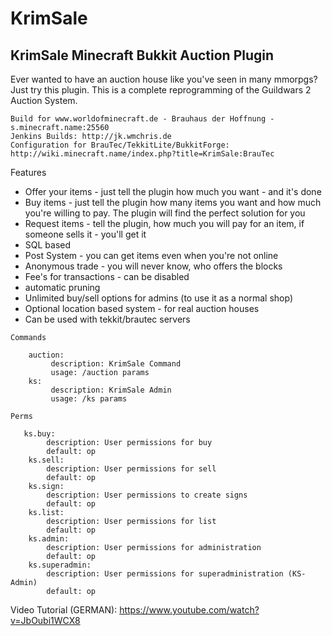 # KrimSale

## KrimSale Minecraft Bukkit Auction Plugin

Ever wanted to have an auction house like you've seen in many mmorpgs? Just try this plugin. This is a complete reprogramming of the Guildwars 2 Auction System.  

    Build for www.worldofminecraft.de - Brauhaus der Hoffnung - s.minecraft.name:25560  
    Jenkins Builds: http://jk.wmchris.de  
    Configuration for BrauTec/TekkitLite/BukkitForge: http://wiki.minecraft.name/index.php?title=KrimSale:BrauTec   
  
Features  
  
* Offer your items - just tell the plugin how much you want - and it's done
* Buy items - just tell the plugin how many items you want and how much you're willing to pay. The plugin will find the perfect solution for you
* Request items - tell the plugin, how much you will pay for an item, if someone sells it - you'll get it
* SQL based
* Post System - you can get items even when you're not online
* Anonymous trade - you will never know, who offers the blocks
* Fee's for transactions - can be disabled
* automatic pruning
* Unlimited buy/sell options for admins (to use it as a normal shop)
* Optional location based system - for real auction houses
* Can be used with tekkit/brautec servers 

```
Commands

    auction:
         description: KrimSale Command
         usage: /auction params
    ks:
         description: KrimSale Admin
         usage: /ks params

Perms

   ks.buy:
        description: User permissions for buy
        default: op
    ks.sell:
        description: User permissions for sell
        default: op
    ks.sign:
        description: User permissions to create signs
        default: op
    ks.list:
        description: User permissions for list
        default: op
    ks.admin:
        description: User permissions for administration
        default: op
    ks.superadmin:
        description: User permissions for superadministration (KS-Admin)
        default: op
```

Video Tutorial (GERMAN): https://www.youtube.com/watch?v=JbOubi1WCX8
